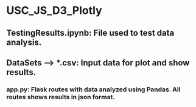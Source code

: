 # USC_JS_D3_Plotly
## TestingResults.ipynb: File used to test data analysis. 
## DataSets --> *.csv: Input data for plot and show results.

### app.py: Flask routes with data analyzed using Pandas. All routes shows results in json format.
